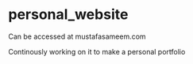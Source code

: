 # personal_website

Can be accessed at mustafasameem.com

Continously working on it to make a personal portfolio

